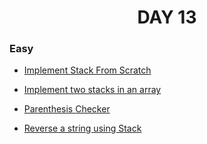 <h1 align="center"> 
DAY 13
</h1>

### Easy

- [Implement Stack From Scratch](https://github.com/asthakri50/100_DAYS_OF_CODE/blob/main/Day13/1.java)

- [Implement two stacks in an array](https://github.com/asthakri50/100_DAYS_OF_CODE/blob/main/Day13/2.java)

- [Parenthesis Checker](https://github.com/asthakri50/100_DAYS_OF_CODE/blob/main/Day13/3.java)

- [Reverse a string using Stack](https://github.com/asthakri50/100_DAYS_OF_CODE/blob/main/Day13/4.java)
